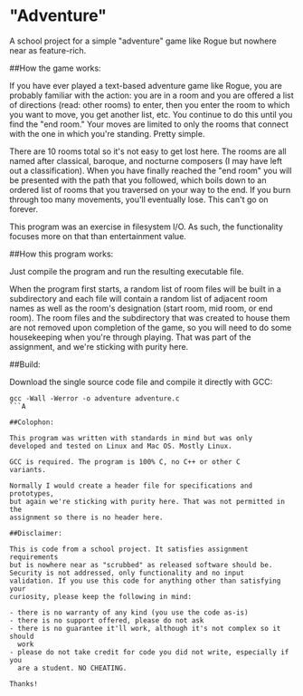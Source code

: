 # "Adventure"
A school project for a simple "adventure" game like Rogue but nowhere near
as feature-rich.

##How the game works:

If you have ever played a text-based adventure game like Rogue, you are
probably familiar with the action: you are in a room and you are offered a
list of directions (read: other rooms) to enter, then you enter the room
to which you want to move, you get another list, etc. You continue to do
this until you find the "end room." Your moves are limited to only the
rooms that connect with the one in which you're standing. Pretty simple.

There are 10 rooms total so it's not easy to get lost here. The rooms are
all named after classical, baroque, and nocturne composers (I may have
left out a classification). When you have finally reached the "end room"
you will be presented with the path that you followed, which boils down to
an ordered list of rooms that you traversed on your way to the end. If you
burn through too many movements, you'll eventually lose. This can't go on
forever.

This program was an exercise in filesystem I/O. As such, the functionality
focuses more on that than entertainment value.

##How this program works:

Just compile the program and run the resulting executable file. 

When the program first starts, a random list of room files will be built
in a subdirectory and each file will contain a random list of adjacent
room names as well as the room's designation (start room, mid room, or end
room). The room files and the subdirectory that was created to house them
are not removed upon completion of the game, so you will need to do some
housekeeping when you're through playing. That was part of the assignment,
and we're sticking with purity here.

##Build:

Download the single source code file and compile it directly with GCC:

```
gcc -Wall -Werror -o adventure adventure.c
```A

##Colophon:

This program was written with standards in mind but was only
developed and tested on Linux and Mac OS. Mostly Linux.

GCC is required. The program is 100% C, no C++ or other C
variants.

Normally I would create a header file for specifications and prototypes,
but again we're sticking with purity here. That was not permitted in the
assignment so there is no header here.

##Disclaimer:

This is code from a school project. It satisfies assignment requirements
but is nowhere near as "scrubbed" as released software should be.
Security is not addressed, only functionality and no input
validation. If you use this code for anything other than satisfying your
curiosity, please keep the following in mind:

- there is no warranty of any kind (you use the code as-is)
- there is no support offered, please do not ask
- there is no guarantee it'll work, although it's not complex so it should
  work
- please do not take credit for code you did not write, especially if you
  are a student. NO CHEATING.

Thanks!
